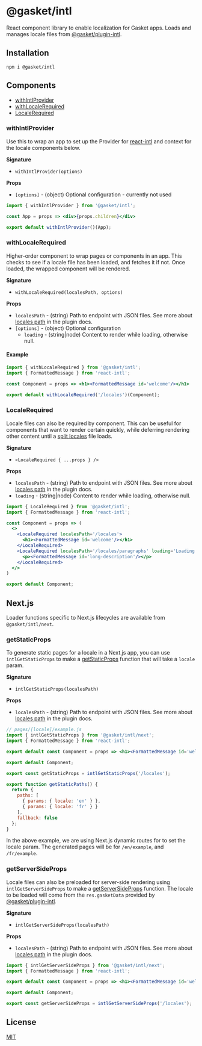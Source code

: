 # @gasket/intl

React component library to enable localization for Gasket apps. Loads and
manages locale files from [@gasket/plugin-intl].

## Installation

```
npm i @gasket/intl
```

## Components

- [withIntlProvider]
- [withLocaleRequired]
- [LocaleRequired]

### withIntlProvider

Use this to wrap an app to set up the Provider for [react-intl] and context for
the locale components below.

**Signature**

- `withIntlProvider(options)`

**Props**

- `[options]` - (object) Optional configuration - currently not used

```jsx
import { withIntlProvider } from '@gasket/intl';

const App = props => <div>{props.children}</div>

export default withIntlProvider()(App);
```

### withLocaleRequired

Higher-order component to wrap pages or components in an app. This checks to see
if a locale file has been loaded, and fetches it if not. Once loaded, the
wrapped component will be rendered.

**Signature**

- `withLocaleRequired(localesPath, options)`

**Props**

- `localesPath` - (string) Path to endpoint with JSON files. See more about
  [locales path] in the plugin docs.
- `[options]` - (object) Optional configuration
  - `loading` - (string|node) Content to render while loading, otherwise null.

#### Example

```jsx
import { withLocaleRequired } from '@gasket/intl';
import { FormattedMessage } from 'react-intl';

const Component = props => <h1><FormattedMessage id='welcome'/></h1>

export default withLocaleRequired('/locales')(Component);
```

### LocaleRequired

Locale files can also be required by component. This can be useful for
components that want to render certain quickly, while deferring rendering other
content until a [split locales] file loads.

**Signature**

- `<LocaleRequired { ...props } />`

**Props**

- `localesPath` - (string) Path to endpoint with JSON files. See more about
  [locales path] in the plugin docs.
- `loading` - (string|node) Content to render while loading, otherwise null.

```jsx
import { LocaleRequired } from '@gasket/intl';
import { FormattedMessage } from 'react-intl';

const Component = props => (
  <>
    <LocaleRequired localesPath='/locales'>
      <h1><FormattedMessage id='welcome'/></h1>
    </LocaleRequired>
    <LocaleRequired localesPath='/locales/paragraphs' loading='Loading...'>
      <p><FormattedMessage id='long-description'/></p>
    </LocaleRequired>
  </>
)

export default Component;
```

## Next.js

Loader functions specific to Next.js lifecycles are available from
`@gasket/intl/next`.

### getStaticProps

To generate static pages for a locale in a Next.js app, you can use
`intlGetStaticProps` to make a [getStaticProps] function that will take a
`locale` param.

**Signature**

- `intlGetStaticProps(localesPath)`

**Props**

- `localesPath` - (string) Path to endpoint with JSON files. See more about
  [locales path] in the plugin docs.

```jsx
// pages/[locale]/example.js
import { intlGetStaticProps } from '@gasket/intl/next';
import { FormattedMessage } from 'react-intl';

export default const Component = props => <h1><FormattedMessage id='welcome'/></h1>

export default Component;

export const getStaticProps = intlGetStaticProps('/locales');

export function getStaticPaths() {
  return {
    paths: [
      { params: { locale: 'en' } },
      { params: { locale: 'fr' } }
    ],
    fallback: false
  };
}
```

In the above example, we are using Next.js dynamic routes for to set the locale
param. The generated pages will be for `/en/example`, and `/fr/example`.

### getServerSideProps

Locale files can also be preloaded for server-side rendering using
`intlGetServerSideProps` to make a [getServerSideProps] function. The locale to
be loaded will come from the `res.gasketData` provided by [@gasket/plugin-intl].

**Signature**

- `intlGetServerSideProps(localesPath)`

**Props**

- `localesPath` - (string) Path to endpoint with JSON files. See more about
  [locales path] in the plugin docs.

```jsx
import { intlGetServerSideProps } from '@gasket/intl/next';
import { FormattedMessage } from 'react-intl';

export default const Component = props => <h1><FormattedMessage id='welcome'/></h1>

export default Component;

export const getServerSideProps = intlGetServerSideProps('/locales');
```

<!-- LINKS -->

[withIntlProvider]:#withintlprovider
[withLocaleRequired]:#withlocalerequired
[LocaleRequired]:#localerequired

[@gasket/plugin-intl]:/packages/gasket-plugin-intl/README.md
[locales path]:/packages/gasket-plugin-intl/README.md#locales-path
[split locales]:/packages/gasket-plugin-intl/README.md#split-locales

[react-intl]:https://formatjs.io/docs/react-intl
[getStaticProps]:https://nextjs.org/docs/basic-features/data-fetching#getstaticprops-static-generation
[getServerSideProps]:https://nextjs.org/docs/basic-features/data-fetching#getserversideprops-server-side-rendering

## License

[MIT](./LICENSE.md)
